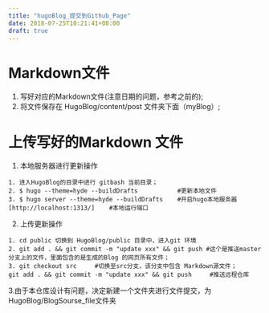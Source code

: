 ```yaml
---
title: "hugoBlog_提交到Github_Page"
date: 2018-07-25T10:21:41+08:00
draft: true
---
```


# Markdown文件

1. 写好对应的Markdown文件(注意日期的问题，参考之前的);
2. 将文件保存在 HugoBlog/content/post 文件夹下面（myBlog）;

# 上传写好的Markdown 文件

1. 本地服务器进行更新操作

```
1. 进入HugoBlog的目录中进行 gitbash 当前目录；
2. $ hugo --theme=hyde --buildDrafts           #更新本地文件
3. $ hugo server --theme=hyde --buildDrafts    #开启hugo本地服务器
[http://localhost:1313/]    #本地运行端口
```

2. 上传更新操作

```
1. cd public 切换到 HugoBlog/public 目录中，进入git 环境
2. git add . && git commit -m "update xxx" && git push #这个是推送master分支上的文件，里面包含的是生成的Blog 的网页所有文件；
3. git checkout src     #切换至src分支，该分支中包含 Markdown源文件；
git add . && git commit -m "update xxx" && git push     #推送远程仓库

```

3.由于本仓库设计有问题，决定新建一个文件夹进行文件提交，为HugoBlog/BlogSourse_file文件夹
